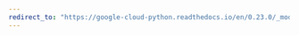 ```yaml
---
redirect_to: "https://google-cloud-python.readthedocs.io/en/0.23.0/_modules/google/cloud/pubsub/topic.html"
---
```

